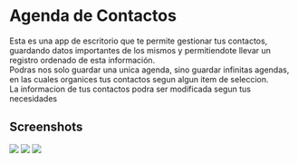 # Agenda de Contactos
Esta es una app de escritorio que te permite gestionar tus contactos, guardando datos importantes de los mismos y permitiendote llevar un registro ordenado de esta información. <br>
Podras nos solo guardar una unica agenda, sino guardar infinitas agendas, en las cuales organices tus contactos segun algun item de seleccion.<br>
La informacion de tus contactos podra ser modificada segun tus necesidades
## Screenshots
<img src="https://github.com/Jaider0111/Agenda_Contactos/blob/master/ScreenShots/Captura%20de%20pantalla%20de%202021-02-25%2023-33-05.png">
<img src="https://github.com/Jaider0111/Agenda_Contactos/blob/master/ScreenShots/Captura%20de%20pantalla%20de%202021-02-25%2023-34-45.png">
<img src="https://github.com/Jaider0111/Agenda_Contactos/blob/master/ScreenShots/Captura%20de%20pantalla%20de%202021-02-25%2023-40-00.png">
